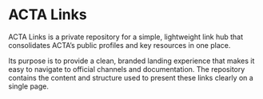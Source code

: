# ACTA Links

ACTA Links is a private repository for a simple, lightweight link hub that consolidates ACTA’s public profiles and key resources in one place.

Its purpose is to provide a clean, branded landing experience that makes it easy to navigate to official channels and documentation. The repository contains the content and structure used to present these links clearly on a single page.